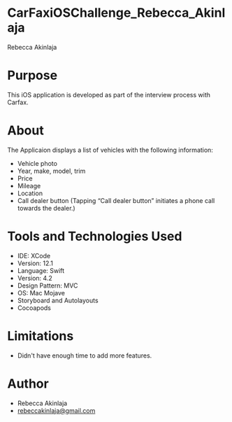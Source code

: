# CarFaxiOSChallenge_Rebecca_Akinlaja
Rebecca Akinlaja

# Purpose

This iOS application is developed as part of the interview process with Carfax.

# About

The Applicaion displays a list of vehicles with the following information:

- Vehicle photo
- Year, make, model, trim
- Price
- Mileage
- Location
- Call dealer button (Tapping “Call dealer button” initiates a phone call towards the dealer.)

# Tools and Technologies Used
- IDE: XCode 
- Version: 12.1
- Language: Swift 
- Version: 4.2
- Design Pattern: MVC
- OS: Mac Mojave
- Storyboard and Autolayouts
- Cocoapods

# Limitations
- Didn't have enough time to add more features.

# Author
- Rebecca Akinlaja
- rebeccakinlaja@gmail.com
